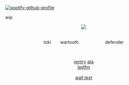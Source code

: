 [![spotify-github-profile](https://spotify-github-profile.kittinanx.com/api/view?uid=31emw27hdnz23bbvfx4humhc7cjq&cover_image=true&theme=novatorem&show_offline=false&background_color=000000&interchange=true&bar_color=000000&bar_color_cover=true)](https://github.com/kittinan/spotify-github-profile)



wip

<p align="center" dir="auto">
<img src="https://64.media.tumblr.com/6bc5d34d12528002d4ae3d4d1e4a11eb/d47b76cd45085a89-7a/s540x810/95a8537bc7bef9c50b40aa9b4aa585828ae01970.pnj"> 

<div align='center'> 


 <br>toki ㅤㅤwartooth ㅤㅤ ㅤㅤㅤㅤdefender

<br>

 
 <a href="https://rentry.co/rickypawss">rentry</a>  <a href="https://attajohn.atabook.org/">ata</a>
<br><a href="https://stats.fm/31emw27hdnz23bbvfx4humhc7cjq">lastfm</a><br> <br><a href="https://walloftext.co/tokiwartooth">wall text</a><br>
<br>
<br>



